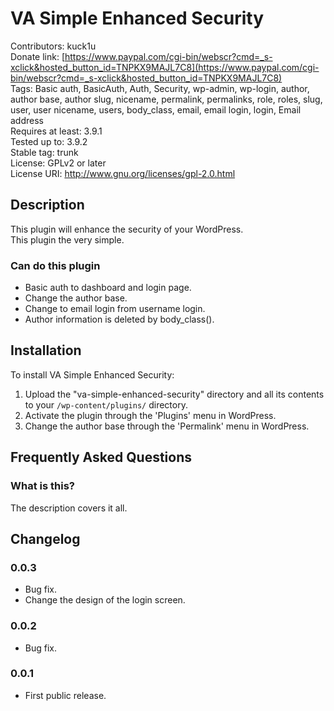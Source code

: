 VA Simple Enhanced Security
====================
Contributors: kuck1u  
Donate link: [https://www.paypal.com/cgi-bin/webscr?cmd=_s-xclick&hosted_button_id=TNPKX9MAJL7C8](https://www.paypal.com/cgi-bin/webscr?cmd=_s-xclick&hosted_button_id=TNPKX9MAJL7C8)  
Tags: Basic auth, BasicAuth, Auth, Security, wp-admin, wp-login, author, author base, author slug, nicename, permalink, permalinks, role, roles, slug, user, user nicename, users, body_class, email, email login, login, Email address  
Requires at least: 3.9.1  
Tested up to: 3.9.2  
Stable tag: trunk  
License: GPLv2 or later  
License URI: http://www.gnu.org/licenses/gpl-2.0.html

## Description

This plugin will enhance the security of your WordPress.    
This plugin the very simple.

### Can do this plugin

* Basic auth to dashboard and login page.
* Change the author base.
* Change to email login from username login.
* Author information is deleted by body_class().

## Installation

To install VA Simple Enhanced Security:

1. Upload the "va-simple-enhanced-security" directory and all its contents to your `/wp-content/plugins/` directory.
2. Activate the plugin through the 'Plugins' menu in WordPress.
3. Change the author base through the 'Permalink' menu in WordPress.

## Frequently Asked Questions

### What is this?

The description covers it all.

## Changelog
### 0.0.3
* Bug fix.
* Change the design of the login screen.
### 0.0.2
* Bug fix.
### 0.0.1
* First public release.


